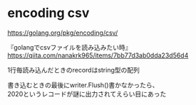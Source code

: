 # encoding csv
https://golang.org/pkg/encoding/csv/  

『golangでcsvファイルを読み込みたい時』  
https://qiita.com/nanakrk965/items/7bb77d3ab0dda23d56d4

1行毎読み込んだときのrecordはstring型の配列

書き込むときの最後にwriter.Flush()書かなかったら、  
2020というレコードが謎に出力されてえらい目にあった
